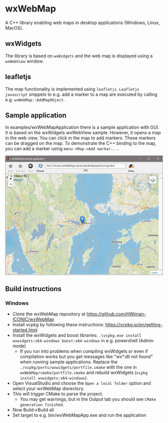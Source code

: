 # wxWebMap
A C++ library enabling web maps in desktop applications (Windows, Linux, MacOS). 

## wxWidgets
The library is based on ```wxWidgets``` and the web map is displayed using a ```wxWebView``` window.

## leafletjs
The map functionality is implemented using ```leafletjs```. ```Leafletjs javascript``` snippets to e.g. add a marker to a map are executed by calling e.g. ```wxWebMap::AddMapObject```. 

## Sample application
In examples/wxWebMapApplication there is a sample application with GUI. It is based on the wxWidgets wxWebView sample. However, it opens a map in the web view. 
You can click in the map to add markers. These markers can be dragged on the map. 
To demonstrate the C++ binding to the map, you can add a marker using ```menu->Map->Add marker...```.

![wxWebMapApp](wxWebMapApplication.jpg "wxWebMapApplication")

## Build instructions

### Windows
* Clone the wxWebMap repository at https://github.com/HWiman-ICONIC/wxWebMap
* Install vcpkg by following these instructions: https://vcpkg.io/en/getting-started.html
* Install the wxWidgets and boost libraries: ```.\vcpkg.exe install wxwidgets:x64-windows boost:x64-windows``` in e.g. powershell (Admin mode)
    * If you run into problems when compiling wxWidgets or even if compilation works but you get messages like "wx*.dll not found" when running sample applications. Replace the ```./vcpkg/ports/wxwidgets/portfile.cmake``` with the one in ```wxWebMap/cmake/portfile.cmake``` and rebuild wxWidgets (```vcpkg install wxwidgets:x64-windows```).
* Open VisualStudio and choose the ```Open a local folder``` option and select your wxWebMap disrectory.
* This will trigger CMake to parse the project. 
    * You may get warnings, but in the Output tab you should see ```CMake generation finished```.
* Now Build->Build all
* Set target to e.g. bin/wxWebMapApp.exe and run the application